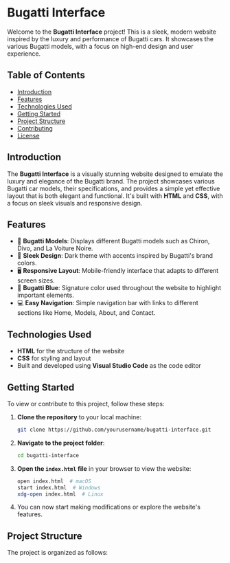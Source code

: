 # Bugatti Interface

Welcome to the **Bugatti Interface** project! This is a sleek, modern website inspired by the luxury and performance of Bugatti cars. It showcases the various Bugatti models, with a focus on high-end design and user experience.

## Table of Contents
- [Introduction](#introduction)
- [Features](#features)
- [Technologies Used](#technologies-used)
- [Getting Started](#getting-started)
- [Project Structure](#project-structure)
- [Contributing](#contributing)
- [License](#license)

## Introduction
The **Bugatti Interface** is a visually stunning website designed to emulate the luxury and elegance of the Bugatti brand. The project showcases various Bugatti car models, their specifications, and provides a simple yet effective layout that is both elegant and functional. It's built with **HTML** and **CSS**, with a focus on sleek visuals and responsive design.

## Features
- 🚗 **Bugatti Models**: Displays different Bugatti models such as Chiron, Divo, and La Voiture Noire.
- 🌟 **Sleek Design**: Dark theme with accents inspired by Bugatti's brand colors.
- 🖥️ **Responsive Layout**: Mobile-friendly interface that adapts to different screen sizes.
- 🔵 **Bugatti Blue**: Signature color used throughout the website to highlight important elements.
- 💻 **Easy Navigation**: Simple navigation bar with links to different sections like Home, Models, About, and Contact.

## Technologies Used
- **HTML** for the structure of the website
- **CSS** for styling and layout
- Built and developed using **Visual Studio Code** as the code editor

## Getting Started
To view or contribute to this project, follow these steps:

1. **Clone the repository** to your local machine:
    ```bash
    git clone https://github.com/yourusername/bugatti-interface.git
    ```

2. **Navigate to the project folder**:
    ```bash
    cd bugatti-interface
    ```

3. **Open the `index.html` file** in your browser to view the website:
    ```bash
    open index.html  # macOS
    start index.html  # Windows
    xdg-open index.html  # Linux
    ```

4. You can now start making modifications or explore the website's features.

## Project Structure
The project is organized as follows:

